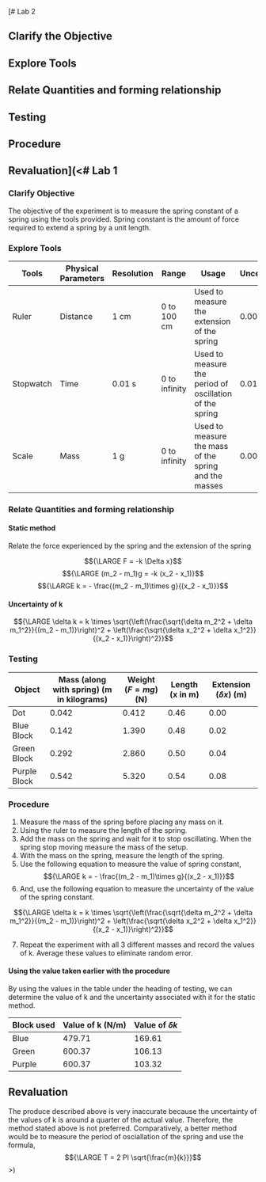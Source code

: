 [# Lab 2

## Clarify the Objective


## Explore Tools

## Relate Quantities and forming relationship

## Testing

## Procedure

## Revaluation](<# Lab 1

### Clarify Objective

The objective of the experiment is to measure the spring constant of a spring using the tools provided. Spring constant is the amount of force required to extend a spring by a unit length.

### Explore Tools

| Tools     | Physical Parameters | Resolution | Range         | Usage                                                   | Uncertainty |
| --------- | ------------------- | ---------- | ------------- | ------------------------------------------------------- | ----------- |
| Ruler     | Distance            | 1 cm       | 0 to 100 cm   | Used to measure the extension of the spring             | 0.005 m      |
| Stopwatch | Time                | 0.01 s     | 0 to infinity | Used to measure the period of oscillation of the spring | 0.01 s      |
| Scale     | Mass                | 1 g        | 0 to infinity | Used to measure the mass of the spring and the masses   | 0.00001 kg      |

### Relate Quantities and forming relationship

#### Static method

Relate the force experienced by the spring and the extension of the spring

$${\LARGE F = -k \Delta x}$$
$${\LARGE (m_2 - m_1)g = -k (x_2 - x_1)}$$
$${\LARGE k = - \frac{(m_2 - m_1)\times g}{(x_2 - x_1)}}$$

#### Uncertainty of k

$${\LARGE \delta k =  k \times \sqrt{\left(\frac{\sqrt{\delta m_2^2 + \delta m_1^2}}{(m_2 - m_1)}\right)^2 + \left(\frac{\sqrt{\delta x_2^2 + \delta x_1^2}}{(x_2 - x_1)}\right)^2}}$$


### Testing

| Object       | Mass (along with spring) (m in kilograms) | Weight (${F = mg}$) (N) | Length  (x in m) | Extension (${\delta x}$) (m) |
| ------------ | ----------------------------------------- | ----------------------- | ---------------- | ---------------------------- |
| Dot          | 0.042                                     | 0.412                   | 0.46             | 0.00                         |
| Blue Block   | 0.142                                     | 1.390                   | 0.48             | 0.02                         |
| Green Block  | 0.292                                     | 2.860                   | 0.50             | 0.04                         |
| Purple Block | 0.542                                     | 5.320                   | 0.54             | 0.08                         |

### Procedure

1. Measure the mass of the spring before placing any mass on it.
2. Using the ruler to measure the length of the spring.
3. Add the mass on the spring and wait for it to stop oscillating. When the spring stop moving measure the mass of the setup.
4. With the mass on the spring, measure the length of the spring.
5. Use the following equation to measure the value of spring constant,
$${\LARGE k = - \frac{(m_2 - m_1)\times g}{(x_2 - x_1)}}$$
6. And, use the following equation to measure the uncertainty of the value of the spring constant.

$${\LARGE \delta k =  k \times \sqrt{\left(\frac{\sqrt{\delta m_2^2 + \delta m_1^2}}{(m_2 - m_1)}\right)^2 + \left(\frac{\sqrt{\delta x_2^2 + \delta x_1^2}}{(x_2 - x_1)}\right)^2}}$$

7. Repeat the experiment with all 3 different masses and record the values of k. Average these values to eliminate random error.

#### Using the value taken earlier with the procedure

By using the values in the table under the heading of testing, we can determine the value of k and the uncertainty associated with it for the static method.

| Block used | Value of k (N/m) | Value of ${\delta k}$ |
| ---------- | ---------------- | --------------------- |
| Blue       | 479.71           | 169.61                |
| Green      | 600.37           | 106.13                |
| Purple     | 600.37           | 103.32                |

## Revaluation

The produce described above is very inaccurate because the uncertainty of the values of k is around a quarter of the actual value. Therefore, the method stated above is not preferred. Comparatively, a better method would be to measure the period of osciallation of the spring and use the formula,
$${\LARGE T = 2 PI \sqrt{\frac{m}{k}}}$$>)